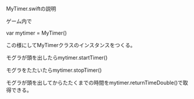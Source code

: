 MyTimer.swiftの説明

ゲーム内で

var mytimer = MyTimer()

この様にしてMyTimerクラスのインスタンスをつくる。

モグラが頭を出したらmytimer.startTimer()

モグラをたたいたらmytimer.stopTimer()

モグラが頭を出してからたたくまでの時間をmytimer.returnTimeDouble()で取得できる。
